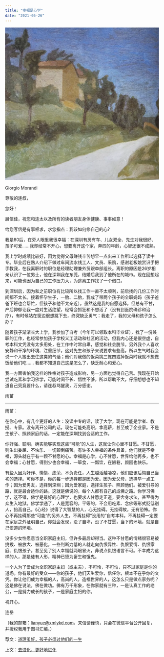 ```yaml
---
title: "幸福是心学"
date: "2021-05-26"
---
```


![连岳文章](images/连岳文章picture-18.jpg)

Giorgio Morandi

  

尊敬的连叔，

  

您好！

  

展信佳，祝您和连太以及所有的读者朋友身体健康、事事如意！

  

给您写信是有事相求，求您指点：我该如何修自己的心?

  

我是80后，在旁人眼里我很幸福：在深圳有房有车、儿女双全、先生对我很好、孩子可爱……我却经常不开心，想要离开这个家，奔四的年龄，心智还很不成熟。

  

我上学时成绩比较好，因为觉得父母赚钱辛苦想早一点出来工作所以选择了读中专。毕业后在熟人介绍下做过车间流水线工人、文员、采购，感谢老板娘赏识手把手教我，在我离职时的职位是经理助理兼外贸跟单部组长。离职的原因是26岁相亲认识了一位男士，他在深圳我在东莞，结婚后我到了他所在的城市。现在回想起来，可能也因为自己的工作压力大，为逃离工作找了一个借口。

  

到深圳后，因为和之前职位有比较所以找工作一直不太顺利，前后找的几份工作时间都不太长。接着怀孕生子，一胎、二胎，我成了带两个孩子的全职妈妈（孩子爸爸下班也会帮忙，但孩子和他不太亲近）。虽然这是我的自愿选择，但总有不甘，产后抑郁让我一度对生活绝望，经常会抓狂和不想活了（没有到医院确诊和治疗），有时候站在窗边很想跳下去，终究缺乏勇气：我走了，我的父母和孩子怎么办？

  

随着孩子渐渐长大上学，我参加了自考（今年可以领取本科毕业证），找了一份兼职的工作，也经常参加孩子学校义工活动和社区的活动，但我内心还是很空虚，自考本科文凭没有太多用处，在工作中时常自卑，感觉和社会脱节。另外我个人喜欢安静和干净的环境、注重细节，这对先生和孩子来说要求有些高，所以生气时我会说一个人搬出去住这类的气话；他们对我做的饭菜挑三拣四或掉饭菜时我就不想做饭给他们吃…… 我都不知道自己这是怎么了，缺乏耐心和爱心。

  

我一方面害怕我这样的性格对孩子造成影响，另一方面也觉得自己苦。我现在开始尝试吃素和学习佛学，可能时间不长、悟性不够，所以帮助不大，仔细想想也不知道自己究竟要什么，请连叔骂醒我，万分感谢。

  

雨苗

  

* * *

  

雨苗：

  

在你心中，有几个更好的人生：没读中专的话，读了大学，现在可能是学者、教授、专家。没有离开公司的话，现在可能处高职，拿高薪，甚至成了企业家。不是生孩子、照顾家庭的话，一定能在深圳找到合适的工作。

  

你好强、聪明，确实能够实现这些“可能”的人生，这就让你心里不甘愿。不甘愿，则生出委屈、不快乐、一切颠倒痛苦。有许多人幸福的条件具备，他们就是不幸福，源头就在于有一颗不甘愿的心。幸福是心学，心不甘愿，世界给他再多，也不会幸福；心甘愿，得到少也会幸福，一箪食，一瓢饮，在陋巷，颜回也快乐。

  

有些人因为奸诈、懒惰、虚荣、不负责任，人生越活越凄凉，他们应该后悔自己当初的选择。可你不是，你的每一步选择都是因为爱。因为爱父母，选择早一点工作；因为爱男友，选择到深圳；因为爱家庭，选择生孩子、照顾他们。被爱引导的路，就是最合适你的路。这就是佛说的，每个人都有自己的成佛之路。你学习佛学，这不错，佛学是最好的心理学，也要求人甘愿走正道，要舍身求法，甚至得为众生入地狱。佛学学通了，人是宽容的，平等的，不会用吃素、念佛等形式贬低别人，抬高自己。《心经》说得了大智慧的人，心无挂碍。无挂碍故，无有恐怖。你心不再挂碍那些“可能”的另外人生，不再挂碍“没用的”自考本科，不再挂碍一定要在家庭之外证明自己，你就会发现，没了自卑，没了不甘愿，当下的环境，就是自己悟道的环境。

  

没多少女性愿意当全职家庭主妇，但许多最后却得当。这种不甘愿的情绪很容易被挑拨、被放大、被恶化，一些判断力低的人就走向仇恨异性、仇恨爱情、仇恨家庭、仇恨孩子。甚至见了别人幸福就两眼冒火，非说点仇恨语言不可。不幸成为这样的人，那是徒有人形，精神已堕为畜生和饿鬼。

  

一个人为了爱成为全职家庭主妇（或主夫），不可怜，不可怕，只不过家庭是你的道场。你有最好的受众——你的孩子，他们天生爱你，信任你，根本不在乎你的文凭。你让他们成为幸福的人，高尚的人，造福世界的人，这怎么只是做点家务呢？这是佛在说法，佛在做功。佛有万千形象，在你家就有三种，一是认真工作的老公，一是努力成长的孩子，一是家庭主妇的你。

  

祝开心。

  

连岳

  

（我的邮箱：lianyue@xmlykd.com，来信请谨慎，只会在微信平台公开回复，并授权我用于图书汇编。）

荐文：[道理虽好，孩子必须过他们的一生](http://mp.weixin.qq.com/s?__biz=MjM5NDU0Mjk2MQ==&mid=2651637134&idx=1&sn=cd4edab7c20a41963fb5c0b826f163df&chksm=bd7e41908a09c8865a83a211307257674c70a7d8f36974bafc7bb076582ce1821e64395fedcb&scene=21#wechat_redirect)  

上文：[去进化，更好地进化](http://mp.weixin.qq.com/s?__biz=MjM5NDU0Mjk2MQ==&mid=2651705610&idx=1&sn=7354758d65e5e0c2aac471180fecdff2&chksm=bd7f55148a08dc022d9a08b8182805e412e0d949488286641e5b20f7a0af954125a8c284f28d&scene=21#wechat_redirect)
